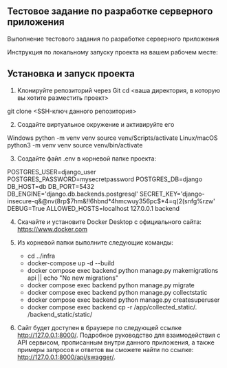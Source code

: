 ## Тестовое задание по разработке серверного приложения

Выполнение тестового задания по разработке серверного приложения

Инструкция по локальному запуску проекта на вашем рабочем месте:

## Установка и запуск проекта

1. Клонируйте репозиторий через Git
cd <ваша директория, в которую вы хотите разместить проект>

git clone <SSH-ключ данного репозитория>

2. Создайте виртуальное окружение и активируйте его

Windows
python -m venv venv
source venv/Scripts/activate
Linux/macOS
python3 -m venv venv
source venv/bin/activate

3. Создайте файл .env в корневой папке проекта:

POSTGRES_USER=django_user
POSTGRES_PASSWORD=mysecretpassword
POSTGRES_DB=django
DB_HOST=db
DB_PORT=5432
DB_ENGINE='django.db.backends.postgresql'
SECRET_KEY='django-insecure-q&@nv(8rp$7hm&!!6hbnd*4hmcwuy356pc$*4=q(2(snfg%rzw'
DEBUG=True
ALLOWED_HOSTS=localhost 127.0.0.1 backend

4. Скачайте и установите Docker Desktop с официального сайта: https://www.docker.com

5. Из корневой папки выполните следующие команды:
    - cd ../infra
    - docker-compose up -d --build
    - docker compose exec backend python manage.py makemigrations api || echo "No new migrations"
    - docker compose exec backend python manage.py migrate
    - docker compose exec backend python manage.py collectstatic
    - docker compose exec backend python manage.py createsuperuser
    - docker compose exec backend cp -r /app/collected_static/. /backend_static/static/

6. Сайт будет доступен в браузере по следующей ссылке http://127.0.0.1:8000/. Подробное руководство для взаимодействия с API сервисом, прописанным внутри данного приложения, а также примеры запросов и ответов вы сможете найти по ссылке: http://127.0.0.1:8000/api/swagger/. 



